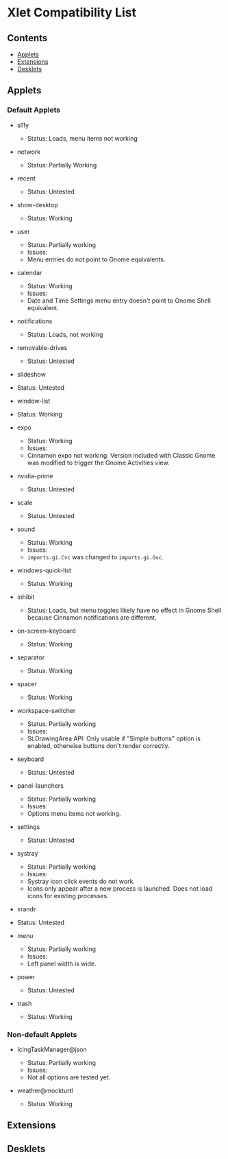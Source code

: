 # Xlet Compatibility List

## Contents
- [Applets](#applets)
- [Extensions](#extensions)
- [Desklets](#desklets)

## Applets

### Default Applets

* a11y
  *  Status: Loads, menu items not working

* network
  *  Status: Partially Working

* recent
  *  Status: Untested

* show-desktop
  *  Status: Working

* user
  *  Status: Partially working
  *  Issues:
    *  Menu entries do not point to Gnome equivalents.

* calendar
  *  Status: Working
  *  Issues:
    *  Date and Time Settings menu entry doesn't point to Gnome Shell equivalent.

* notifications
  *  Status: Loads, not working

* removable-drives
  *  Status: Untested

* slideshow
*  Status: Untested

* window-list
*  Status: Working

* expo
  *  Status: Working
  *  Issues:
    *  Cinnamon expo not working. Version included with Classic Gnome was modified to trigger the Gnome Activities view.

* nvidia-prime
  *  Status: Untested

* scale
  *  Status: Untested

* sound
  *  Status: Working
    *  Issues:
    *  ```imports.gi.Cvc``` was changed to ```imports.gi.Gvc```.

* windows-quick-list
  *  Status: Working

* inhibit
  *  Status: Loads, but menu toggles likely have no effect in Gnome Shell because Cinnamon notifications are different.

* on-screen-keyboard
  *  Status: Working

* separator
  *  Status: Working

* spacer
  *  Status: Working

* workspace-switcher
  *  Status: Partially working
  *  Issues:
    *  St.DrawingArea API: Only usable if "Simple buttons" option is enabled, otherwise buttons don't render correctly.

* keyboard
  *  Status: Untested

* panel-launchers
  *  Status: Partially working
  *  Issues:
    *  Options menu items not working.

* settings
  *  Status: Untested

* systray
  *  Status: Partially working
  *  Issues:
    *  Systray icon click events do not work.
    *  Icons only appear after a new process is launched. Does not load icons for existing processes.

* xrandr
*  Status: Untested

* menu
  *  Status: Partially working
  *  Issues:
    *  Left panel width is wide.

* power
  *  Status: Untested

* trash
  *  Status: Working

### Non-default Applets

* IcingTaskManager@json
  *  Status: Partially working
  *  Issues: 
    *  Not all options are tested yet.

* weather@mockturtl
  *  Status: Working

## Extensions

## Desklets